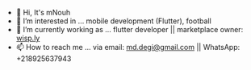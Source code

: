 - 👋 Hi, It's mNouh
- 👀 I’m interested in ... mobile development (Flutter), football
- 🌱 I’m currently working as ... flutter developer || marketplace owner: [wisp.ly](https://wisp.ly)
- 📫 How to reach me ... via email: md.degi@gmail.com || WhatsApp: +218925637943

<!---
mNouh94/mNouh94 is a ✨ special ✨ repository because its `README.md` (this file) appears on your GitHub profile.
You can click the Preview link to take a look at your changes.
--->
